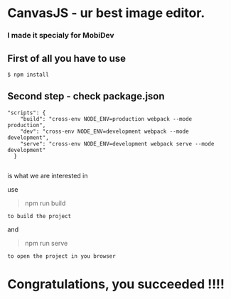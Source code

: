 # CanvasJS - ur best image editor.
### I made it specialy for MobiDev

## First of all you have to use

```
$ npm install
```
## Second step - check package.json

```
"scripts": {
    "build": "cross-env NODE_ENV=production webpack --mode production",
    "dev": "cross-env NODE_ENV=development webpack --mode development",
    "serve": "cross-env NODE_ENV=development webpack serve --mode development"
  }
  
```
is what we are interested in

use 
> npm run build 

` to build the project `

and

> npm run serve 

` to open the project in you browser `


# Congratulations, you succeeded !!!!
